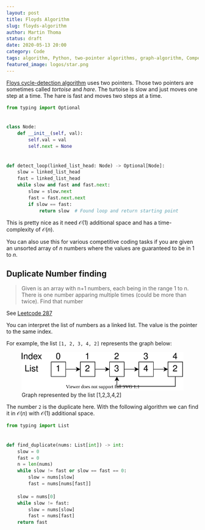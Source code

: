 ```yaml
---
layout: post
title: Floyds Algorithm
slug: floyds-algorithm
author: Martin Thoma
status: draft
date: 2020-05-13 20:00
category: Code
tags: algorithm, Python, two-pointer algorithms, graph-algorithm, Competitive Programming
featured_image: logos/star.png
---
```

[Floys cycle-detection algorithm](https://en.wikipedia.org/wiki/Cycle_detection#Floyd's_Tortoise_and_Hare)
uses two pointers. Those two pointers are sometimes called *tortoise* and
*hare*. The turtoise is slow and just moves one step at a time. The hare is
fast and moves two steps at a time.

```python
from typing import Optional


class Node:
    def __init__(self, val):
        self.val = val
        self.next = None


def detect_loop(linked_list_head: Node) -> Optional[Node]:
    slow = linked_list_head
    fast = linked_list_head
    while slow and fast and fast.next:
        slow = slow.next
        fast = fast.next.next
        if slow == fast:
            return slow  # Found loop and return starting point
```

This is pretty nice as it need $\mathcal{O}(1)$ additional space and has a
time-complexity of $\mathcal{O}(n)$.

You can also use this for various competitive coding tasks if you are given an
unsorted array of $n$ numbers where the values are guaranteed to be in 1 to
$n$.

## Duplicate Number finding

> Given is an array with n+1 numbers, each being in the range 1 to n.
> There is one number apparing multiple times (could be more than twice).
> Find that number

See [Leetcode 287](https://leetcode.com/problems/find-the-duplicate-number/solution/)

You can interpret the list of numbers as a linked list. The value is the pointer
to the same index.

For example, the list `[1, 2, 3, 4, 2]` represents the graph below:

<figure class="wp-caption aligncenter img-thumbnail">
    <a href="../images/2020/05/singly-linked-list.svg"><img src="../images/2020/05/singly-linked-list.svg" alt="Graph represented by the list [1,2,3,4,2]" style="width: 512px;"/></a>
    <figcaption class="text-center">Graph represented by the list [1,2,3,4,2]</figcaption>
</figure>

The number `2` is the duplicate here. With the following algorithm we can
find it in $\mathcal{O}(n)$ with $\mathcal{O}(1)$ additional space.

```python
from typing import List


def find_duplicate(nums: List[int]) -> int:
    slow = 0
    fast = 0
    n = len(nums)
    while slow != fast or slow == fast == 0:
        slow = nums[slow]
        fast = nums[nums[fast]]

    slow = nums[0]
    while slow != fast:
        slow = nums[slow]
        fast = nums[fast]
    return fast
```
